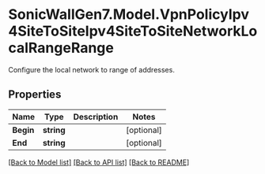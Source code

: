 # SonicWallGen7.Model.VpnPolicyIpv4SiteToSiteIpv4SiteToSiteNetworkLocalRangeRange
Configure the local network to range of addresses.

## Properties

Name | Type | Description | Notes
------------ | ------------- | ------------- | -------------
**Begin** | **string** |  | [optional] 
**End** | **string** |  | [optional] 

[[Back to Model list]](../README.md#documentation-for-models) [[Back to API list]](../README.md#documentation-for-api-endpoints) [[Back to README]](../README.md)

